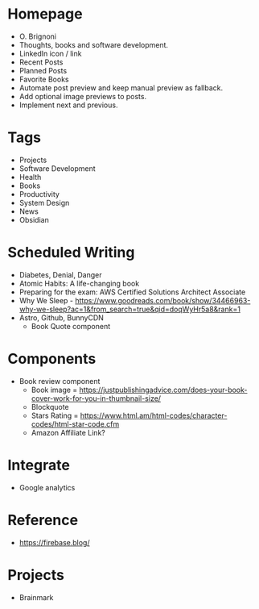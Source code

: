 # Homepage
- O. Brignoni
- Thoughts, books and software development.
- LinkedIn icon / link
- Recent Posts
- Planned Posts
- Favorite Books
- Automate post preview and keep manual preview as fallback.
- Add optional image previews to posts.
- Implement next and previous.

# Tags
- Projects
- Software Development
- Health
- Books
- Productivity
- System Design
- News
- Obsidian

# Scheduled Writing
- Diabetes, Denial, Danger
- Atomic Habits: A life-changing book
- Preparing for the exam: AWS Certified Solutions Architect Associate
- Why We Sleep - https://www.goodreads.com/book/show/34466963-why-we-sleep?ac=1&from_search=true&qid=doqWyHr5a8&rank=1
- Astro, Github, BunnyCDN
  - Book Quote component

# Components
- Book review component
  - Book image = https://justpublishingadvice.com/does-your-book-cover-work-for-you-in-thumbnail-size/
  - Blockquote
  - Stars Rating = https://www.html.am/html-codes/character-codes/html-star-code.cfm
  - Amazon Affiliate Link?

# Integrate
- Google analytics

# Reference
- https://firebase.blog/

# Projects
- Brainmark